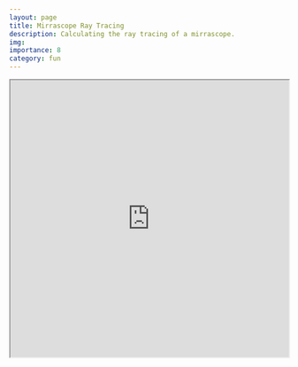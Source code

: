 ```yaml
---
layout: page
title: Mirrascope Ray Tracing
description: Calculating the ray tracing of a mirrascope.
img:
importance: 8
category: fun
---
```


<iframe
  src="https://github.com.BsaibesT/Microscope_notebook/repl/ParabolicMirrorSim_v2.html?kernel=python&toolbar=1"
  width="100%"
  height="500px"
>
</iframe>